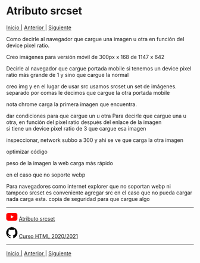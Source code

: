 # Atributo srcset

[Inicio |]() [Anterior |](3device_pixel_ratio.md) [Siguiente](5etiqueta_picture.md)  

Como decirle al navegador que cargue una imagen u otra en función del device pixel ratio.

Creo imágenes para versión móvil de 300px x 168 de 1147 x 642

Decirle al navegador que cargue portada mobile si tenemos un device pixel ratio más grande de 1 y sino que cargue la normal



creo img y en el lugar de usar src usamos srcset un set de imágenes.
separado por comas le decimos que cargue la otra portada mobile

nota chrome carga la primera imagen que encuentra.

dar condiciones para que cargue un u otra
Para decirle que cargue una u otra, en función del pixel ratio
después del enlace de la imagen  
si tiene un device pixel ratio de 3 que cargue esa imagen

inspeccionar, network subbo a 300 y ahi se ve que carga la otra imagen

optimizar código

peso de la imagen
la web carga más rápido

en el caso que no soporte webp 

Para navegadores como internet explorer que no soportan webp ni tampoco srcset es conveniente agregar src en el caso que no pueda cargar nada carga esta. copia de seguridad para que cargue algo



---
![youtube logo](assets/youtube_logo_30.png) [Atributo srcset](https://youtu.be/qj81Y4l2Wvs)

![github logo](assets/github_logo_30.png) [Curso HTML 2020/2021](https://github.com/DorianDesings/html-2020-2021)  

---

[Inicio |]() [Anterior |](3device_pixel_ratio.md) [Siguiente](5etiqueta_picture.md)  
